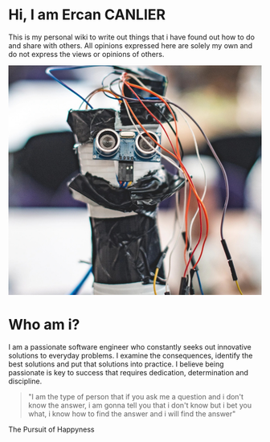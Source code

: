 # Hi, I am Ercan CANLIER
This is my personal wiki to write out things 
that i have found out how to do and share with others. All opinions expressed here are 
solely my own and do not express the views or opinions of others.

![](assets/ercancanlier.jpeg)

# Who am i?
I am a passionate software engineer who constantly seeks out innovative solutions to everyday problems. 
I examine the consequences, identify the best solutions and put that solutions into practice. 
I believe being passionate is key to success that requires dedication, determination and discipline.

> "I am the type of person that if you ask me a question and i don't know the answer, i am gonna tell you that i don't know but i bet you what, i know how to find the answer and i will find the answer"

The Pursuit of Happyness
